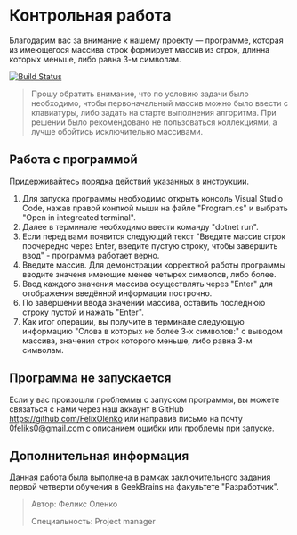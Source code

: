 Контрольная работа
=============================
Благодарим вас за внимание к нашему проекту — программе, которая из имеющегося массива строк формирует массив из строк, длинна которых меньше, либо равна 3-м символам. 

[![Build Status](https://github.com/yiisoft/yii/workflows/build/badge.svg)](https://github.com/FelixOlenko?tab=repositories)

>Прошу обратить внимание, что по условию задачи было необходимо, чтобы первоначальный массив можно было ввести с клавиатуры, либо задать на старте выполнения алгоритма. При решении было рекомендовано не пользоваться коллекциями, а лучше обойтись исключительно массивами.

Работа с программой
------------
Придерживайтесь порядка действий указанных в инструкции.

1. Для запуска программы необходимо открыть консоль Visual Studio Code, нажав правой конпкой мыши на файле "Program.cs" и выбрать "Open in integreated terminal".
2. Далее в терминале необходимо ввести команду "dotnet run".
3. Если перед вами появится следующий текст "Введите массив строк поочередно через Enter, введите пустую строку, чтобы завершить ввод" - программа работает верно.
4. Введите массив. Для демонстрации корректной работы программы вводите значеня имеющие менее четырех символов, либо более.
5. Ввод каждого значения массива осуществлять через "Enter" для отображения введённой информации построчно.
6. По завершении ввода значений массива, оставить последнюю строку пустой и нажать "Enter".
7. Как итог операции, вы получите в терминале следующую информацию "Слова в которых не более 3-х символов:" с выводом массива, значения строк которого меньше, либо равна 3-м символам.

Программа не запускается
-----------
Если у вас произошли проблеммы с запуском программы, вы можете связаться с нами через наш аккаунт в GitHub https://github.com/FelixOlenko или направив письмо на почту 0feliks0@gmail.com с описанием ошибки или проблемы при запуске.

Дополнительная информация
-----------
Данная работа была выполнена в рамках заключительного задания первой четверти обучения в GeekBrains на факультете "Разработчик".

>Автор: Феликс Оленко
>
>Специальность: Project manager
